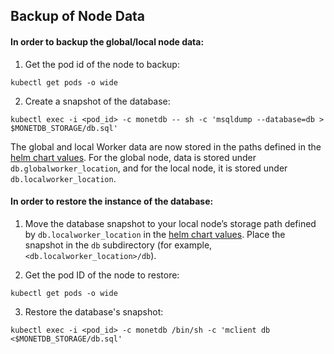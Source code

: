 ## Backup of Node Data

#### In order to backup the global/local node data:

1. Get the pod id of the node to backup:

```
kubectl get pods -o wide
```

2. Create a snapshot of the database:

```
kubectl exec -i <pod_id> -c monetdb -- sh -c 'msqldump --database=db > $MONETDB_STORAGE/db.sql'
```

The global and local Worker data are now stored in the paths defined in the [helm chart values](../values.yaml). For the global node, data is stored under `db.globalworker_location`, and for the local node, it is stored under `db.localworker_location`.

#### In order to restore the instance of the database:

1. Move the database snapshot to your local node’s storage path defined by `db.localworker_location` in the [helm chart values](../values.yaml). Place the snapshot in the `db` subdirectory (for example, `<db.localworker_location>/db`).

1. Get the pod ID of the node to restore:

```
kubectl get pods -o wide
```

3. Restore the database's snapshot:

```
kubectl exec -i <pod_id> -c monetdb /bin/sh -c 'mclient db  <$MONETDB_STORAGE/db.sql'
```
